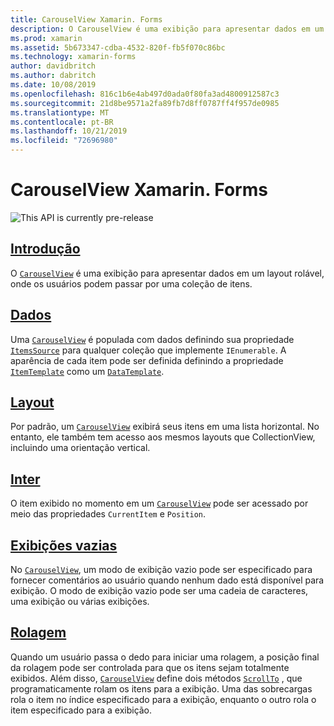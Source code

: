 ```yaml
---
title: CarouselView Xamarin. Forms
description: O CarouselView é uma exibição para apresentar dados em um layout rolável, onde os usuários podem passar a passar por uma coleção de itens.
ms.prod: xamarin
ms.assetid: 5b673347-cdba-4532-820f-fb5f070c86bc
ms.technology: xamarin-forms
author: davidbritch
ms.author: dabritch
ms.date: 10/08/2019
ms.openlocfilehash: 816c1b6e4ab497d0ada0f80fa3ad4800912587c3
ms.sourcegitcommit: 21d8be9571a2fa89fb7d8ff0787ff4f957de0985
ms.translationtype: MT
ms.contentlocale: pt-BR
ms.lasthandoff: 10/21/2019
ms.locfileid: "72696980"
---
```

# <a name="xamarinforms-carouselview"></a>CarouselView Xamarin. Forms

![](~/media/shared/preview.png "This API is currently pre-release")

## <a name="introductionintroductionmd"></a>[Introdução](introduction.md)

O [`CarouselView`](xref:Xamarin.Forms.CarouselView) é uma exibição para apresentar dados em um layout rolável, onde os usuários podem passar por uma coleção de itens.

## <a name="datapopulate-datamd"></a>[Dados](populate-data.md)

Uma [`CarouselView`](xref:Xamarin.Forms.CarouselView) é populada com dados definindo sua propriedade [`ItemsSource`](xref:Xamarin.Forms.ItemsView.ItemsSource) para qualquer coleção que implemente `IEnumerable`. A aparência de cada item pode ser definida definindo a propriedade [`ItemTemplate`](xref:Xamarin.Forms.ItemsView.ItemTemplate) como um [`DataTemplate`](xref:Xamarin.Forms.DataTemplate).

## <a name="layoutlayoutmd"></a>[Layout](layout.md)

Por padrão, um [`CarouselView`](xref:Xamarin.Forms.CarouselView) exibirá seus itens em uma lista horizontal. No entanto, ele também tem acesso aos mesmos layouts que CollectionView, incluindo uma orientação vertical.

## <a name="interactioninteractionmd"></a>[Inter](interaction.md)

O item exibido no momento em um [`CarouselView`](xref:Xamarin.Forms.CarouselView) pode ser acessado por meio das propriedades `CurrentItem` e `Position`.

## <a name="empty-viewsemptyviewmd"></a>[Exibições vazias](emptyview.md)

No [`CarouselView`](xref:Xamarin.Forms.CarouselView), um modo de exibição vazio pode ser especificado para fornecer comentários ao usuário quando nenhum dado está disponível para exibição. O modo de exibição vazio pode ser uma cadeia de caracteres, uma exibição ou várias exibições.

## <a name="scrollingscrollingmd"></a>[Rolagem](scrolling.md)

Quando um usuário passa o dedo para iniciar uma rolagem, a posição final da rolagem pode ser controlada para que os itens sejam totalmente exibidos. Além disso, [`CarouselView`](xref:Xamarin.Forms.CarouselView) define dois métodos [`ScrollTo`](xref:Xamarin.Forms.ItemsView.ScrollTo*) , que programaticamente rolam os itens para a exibição. Uma das sobrecargas rola o item no índice especificado para a exibição, enquanto o outro rola o item especificado para a exibição.
